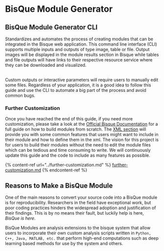 # BisQue Module Generator

## BisQue Module Generator CLI

Standardizes and automates the process of creating modules that can be integrated in the Bisque web application. This command line interface (CLI) supports multiple inputs and outputs of type image, table or file. Output images will be displayed in the module results section in Bisque while tables and file outputs will have links to their respective resource service where they can be downloaded and visualized.

\
Custom outputs or interactive parameters will require users to manually edit some files. Regardless of your application, it is a good idea to follow this guide and use the CLI to automate a big part of the process and avoid common bugs.&#x20;

### Further Customization

Once you have reached the end of this guide, if you need more customization, please take a look at the [Official Bisque Documentation](https://ucsb-vrl.github.io/bisqueUCSB/module-development.html) for a full guide on how to build modules from scratch. The [XML section](https://ucsb-vrl.github.io/bisqueUCSB/module-xml.html) will provide you with some common features that users might want to include in their module and how to define them in the xml. The vision for this project is for users to build their modules without the need to edit the module files which can be tedious and time consuming to write. We will continuously update this guide and the code to include as many features as possible.

{% content-ref url="../further-customization.md" %}
[further-customization.md](../further-customization.md)
{% endcontent-ref %}

## Reasons to Make a BisQue Module

One of the main reasons to convert your source code into a BisQue module is for reproducibility. Researchers in the field have exceptional work, but poor coding practices hinders the widespread adoption and justification of their findings. This is by no means their fault, but luckily help is here, _BisQue is here_.

BisQue Modules are analysis extensions to the bisque system that allow users to incorporate their own custom analysis scripts written in `Python, C++, Java, MATLAB, etc.` that perform high-end computations such as deep learning based methods for use by the system and others.
